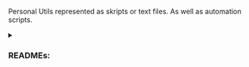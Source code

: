 Personal Utils represented as skripts or text files. As well as automation scripts.

<details>
  <summary><h3>READMEs:</h3></summary>
    <details>
      <summary>Photo Details Extracter</summary>
        Extracts detail properties from all the photos in a folder and displays them on the screen and creates a csv file.
    </details>
    <details>
      <summary>Automat for downloading database from doctor or dentist software with mail notification</summary>
        Disclaimer: Code only works for https://hippneo.kontrax.bg/
          <ol>
            <li>
              Place the file in C:\Users\user.
            </li>
            <li>
              Open cmd.
            </li>
            <li>
              Run the file.
            </li>
            <li>
              Insert a link from the doctor account.
            </li>
            <li>
              Lay back and relax while the automat do it's job. He will send you a notification on your phone when he is ready.
            </li>
          </ol>
          <bt>The bot:<br>
          <ul>
            <li>Opens the Chrome browser and configures its settings for downloading,</li>
            <li>Logs into the software,</li>
            <li>Navigates to the database,</li>
            <li>Sets the desired year,</li>
            <li>Sets the desired month,</li>
            <li>Downloads the data for the selected month and sets it to the next month,</li>
            <li>Repeats the process for each remaining year until all the data is donwloaded.</li>
            <li>Alerts the user by logging into the bot's Facebook account and sending a message indicating that the database for the current doctor or dentist has been successfully downloaded.</li>
          </ul>
    </details>
    <details>
        <summary>Auto PDF Uploader To Wordpress</summary>
          Uploads PDF into a plugin, then imports the PDF into an elementor gadget and repeats.<br>
          <br>The bot:<br>
          <ul>
            <li>Opens the Chrome browser,</li>
            <li>Logs into the website,</li>
            <li>Navigates to the plugin "PDF Poster",</li>
            <li>Moves the first PDF file in a designated "done" folder,</li>
            <li>Uploads the file,</li>
            <li>Visits the specific location on the site,</li>
            <li>Accesses Elementor and places the PDF in the desired position,</li>
            <li>Repeats the process for each remaining PDF until they are all uploaded.</li>
          </ul>
    </details>
    <details>
        <summary>Automat for Rewriting Documents</summary>
          set:<br>
          <ul>
            <li>folder</li> 
            <li>number of folders;</li>
            <li>number of files in folders</li>
            <li>number of dates to be replaced</li>
            <li>are there files or folders that need to be skipped</li><br>
          </ul>
          <br>The bot:<br>          
          <ul>
            <li>Opens the folder,</li>
            <li>Opens the document,</li>
            <li>Updates the years</li>
            <li>(without changing other numeric non-year values),</li>
            <li>Saves and prints the file,</li>
            <li>Moves the completed folder in a designated "done" folder,</li>
            <li>Repeats until pre-set settings are satisfied.</li>
          </ul>
    </details>
    <details>
      <summary>Investing Decisions Maker</summary>
      <br><img src="https://i.imgur.com/6xw0fXi.jpeg"><br><br>
        A Mamdani type fuzzy logic system with six inputs and one output. 
        It's designed to assist in investment decision-making based on various financial indicators. 
        The inputs include metrics such as revenue growth, gross profit margin, and P/E ratio, each divided into linguistic terms like "negative," "average," and "high." 
        The output, "Type of Investment," provides linguistic categories such as "avoid," "risky," "worthy," and "unicorn" based on the inputs' fuzzy logic analysis. 
        The system's rules govern the mapping between input combinations and output categories, enabling nuanced investment recommendations.<br><br>
        <img src="https://i.imgur.com/CKYVzbb.png"><br><br>
        Here i test the program with a german stock for water transportation of containers.
        It has for the past 5 years: 11.97% revenue growth, 45.29% gross margin, 31.33% operationg margin, 30.35% net margin, 9.22 P/E and -35% price.
        The program decided that it has a score of 3.13 which is between "worthy" and "unicorn".
        <img src="https://i.imgur.com/wQbCJAr.jpeg"><br><br>
        I invested €100 in it's decision for testing purposes and ended up with 30% profit after one month (not an investing advice).<br><br>
      <img src="https://i.imgur.com/KPvqp9F.png">
      <img src="https://i.imgur.com/3fT0ozF.png">
      <img src="https://i.imgur.com/eeFJViK.png">
      <img src="https://i.imgur.com/tp9VSja.png">
      <img src="https://i.imgur.com/44HFT7a.png">
      <img src="https://i.imgur.com/8NylSau.png">
      <img src="https://i.imgur.com/YQSNiGC.png">
      <img src="https://i.imgur.com/UUrnwe2.png">
      <img src="https://i.imgur.com/LauxiUx.png">
    </details>
</details>
